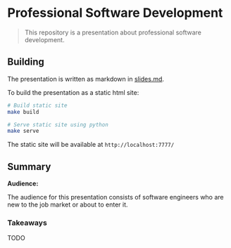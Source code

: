 # Professional Software Development

> This repository is a presentation about professional software development.

## Building

The presentation is written as markdown in [slides.md](slides.md).

To build the presentation as a static html site:

```sh
# Build static site
make build

# Serve static site using python
make serve
```

The static site will be available at `http://localhost:7777/`

## Summary

**Audience:**

The audience for this presentation consists of software engineers who are new to the job market or about to enter it.

### Takeaways

TODO

